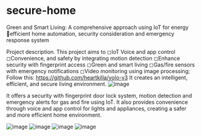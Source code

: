 # secure-home
Green and Smart Living: A comprehensive approach using IoT for energy efficient home automation, security consideration and emergency response system


Project description. This project aims to
◻IoT Voice and app control
◻Convenience, and safety by integrating motion detection
◻Enhance security with fingerprint access
◻Green and smart living
◻Gas/fire sensors with emergency notifications
◻Video monitoring using image processing; Follow this: https://github.com/heartkilla/yolo-v3
It creates an intelligent, efficient, and secure living environment.
![image](https://github.com/azizur19/secure-home/assets/117139483/c2ecadd3-5438-4cfb-9d50-5cf9de5a3d99)

It offers a security with fingerprint door lock system, motion detection and emergency alerts for gas and fire using IoT. It also provides convenience through voice and app control for lights and appliances, creating a safer and more efficient home environment.

![image](https://github.com/azizur19/secure-home/assets/117139483/d18ec9cb-e01b-4b25-828a-2e366e8652d8)
![image](https://github.com/azizur19/secure-home/assets/117139483/1f106ce0-3941-4bac-a7a5-817f7748fbc4)
![image](https://github.com/azizur19/secure-home/assets/117139483/d3211a8a-2a02-4b1b-a9c3-ea30612fb5db)
![image](https://github.com/azizur19/secure-home/assets/117139483/39007520-8a6d-49d4-a28c-7594c128e992)
